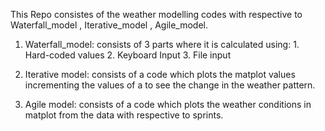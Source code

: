 This Repo consistes of the weather modelling codes with respective to Waterfall_model , Iterative_model , Agile_model.

1. Waterfall_model:
     consists of 3 parts where it is calculated using:
                                         1. Hard-coded values
                                         2. Keyboard Input
                                         3. File input
2. Iterative model:
    consists of a code which plots the matplot values incrementing the values of a to see the change in the weather pattern.


3. Agile model:
     consists of a code which plots the weather conditions in matplot from the data with respective to sprints.
